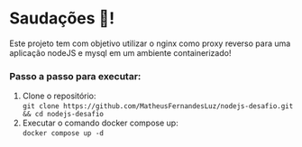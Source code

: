 # Saudações 🫡!

Este projeto tem com objetivo utilizar o nginx como proxy reverso para uma aplicação nodeJS e mysql em um ambiente containerizado!

### Passo a passo para executar:

1. Clone o repositório: <br>
`git clone https://github.com/MatheusFernandesLuz/nodejs-desafio.git && cd nodejs-desafio`
3. Executar o comando docker compose up: <br>
`docker compose up -d`
